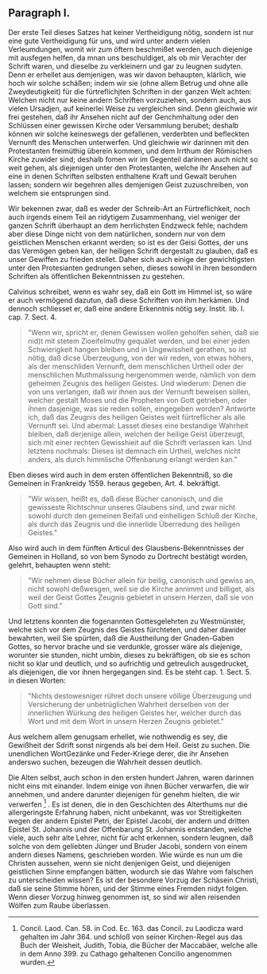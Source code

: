 

<!-- Seite 110 -->
Paragraph I.
------------

Der erste Teil dieses Satzes hat keiner Vertheidigung
nötig, sondern ist nur eine gute Vertheidigung
für uns, und wird unter andern vielen Verleumdungen,
womit wir zum öftern beschmißet werden, auch<!-- Seite 111 -->
diejenige mit ausfegen helfen, da mnan uns beschuldiget,
als ob mir Verachter der Schrift waren, und dieselbe
zu verkleinern und gar zu leugnen sudyten. Denn er erhellet
aus demjenigen, was wir davon behaupten, klärlich,
wie hoch wir solche schäßen; indem wir sie (ohne
allem Betrug und ohne alle Zweydeutigkeit) für die fürtreflichjten
Schriften in der ganzen Welt achten:
Welchen nicht nur keine andern Schriften vorzuziehen,
sondern auch, aus vielen Ursadjen, auf keinerlei Weise
zu vergleichen sind. Denn gleichwie wir frei gestehen,
daß ihr Ansehen nicht auf der Genchmhaltung
oder den Schlüssen einer gewissen Kirche oder Versammlung
berubet; deshalb können wir solche keineswegs
der gefallenen, verderbten und befleckten Vernunft des
Menschen unterwerfen. Und gleichwie wir darinnen
mit den Protestanten freimüthig überein kommen, und
dem Irrthum der Römischen Kirche zuwider sind;
deshalb fomen wir im Gegenteil darinnen auch nicht so
weit gehen, als diejenigen unter den Protestanten,
welche ihr Ansehen auf eine in denen Schriften selbsten
enthaltene Kraft und Gewalt beruhen lassen; sondern
wir begehren alles demjenigen Geist zuzuschreiben, von
welchem sie entsprungen sind.

Wir bekennen zwar, daß es weder der Schreib-Art
an Fürtreflichkeit, noch auch irgends einem Teil an
ridytigem Zusammenhang, viel weniger der ganzen
Schrift überhaupt an dem herrlichsten Endzweck fehle;
nachdem aber diese Dinge nicht von dem natürlichen,
sondern nur von dem geistlichen Menschen erkannt werden;
so ist es der Geisi Gottes, der uns das Vermögen
geben kan, der heiligen Schrift dergestalt zu glauben,
daß es unser Gewiffen zu frieden stellet. Daher sich auch
einige der gewichtigsten unter den Protesianten gedrungen
sehen, dieses sowohl in ihren besondern Schriften
als öffentlichen Bekenntnissen zu gestehen.

Calvinus schreibet, wenn es wahr sey, daß ein Gott<!-- Seite 112 -->
im Himmel ist, so wäre er auch vermögend dazutun,
daß diese Schriften von ihm herkámen. Und dennoch
schliesset er, daß eine andere Erkenntnis nötig sey.
Instit. lib. I. cap. 7. Sect. 4.

   > "Wenn wir, spricht er, denen Gewissen wollen geholfen
   sehen, daß sie nid)t mit stetem Zioeifelmuthy gequälet
   werden, und bei einer jeden Schwierigkeit
   hangen bleiben und in Ungewissheit gerathen, so ist nötig,
   daß dicse Überzeugung, von der wir reden, von
   etwas höhers, als der menschliden Vernunft, dem
   menschlichen Urtheil oder der menschlichen Muthmalssung
   hergenommen werde, nämlich von dem geheimen
   Zeugnis des heiligen Geistes. Und wiederum:
   Denen die von uns verlangen, daß wir ihnen aus der
   Vernunft beweisen sollen, welcher gestalt Moses und
   die Propheten von Gott getrieben, oder ihnen
   dasjenige, was sie reden sollen, eingegeben worden?
   Antworte ich, daß das Zeugnis des heiligen Geistes
   weit fürtreflicher als alle Vernunft sei. Und abermal:
   Lasset dieses eine bestandige Wahrheit bleiben,
   daß derjenige allein, welchen der heilige Geist
   überzeugt, sich mit einer rechten Gewisshieit auf die
   Schrift verlassen kan. Und letztens nochmals:
   Dieses ist demnach ein Urtheil, welches nicht anders,
   als durch himmlische Offenbarung erlangt werden
   kan."

Eben dieses wird auch in dem ersten öffentlichen Bekenntniß,
so die Gemeinen in Frankreidy 1559. heraus
gegeben, Art. 4. bekräftigt.

   > "Wir wissen, heißt
   es, daß diese Bücher canonisch, und die gewisseste
   Richtschnur unseres Glaubens sind, und zwar nicht
   sowohl durch den gemeinen Beifall und einhelligen
   Schluß der Kirche, als durch das Zeugnis und die
   innerlide Überredung des heiligen Geistes."

Also wird auch in dem fünften Articul des Glausbens-Bekenntnisses
der Gemeinen in Holland, so von<!-- Seite 113 -->
bem Synodo zu Dortrecht bestätigt worden, gelehrt,
behaupten wenn  steht:

   > "Wir nehmen diese Bücher allein für
   beilig, canonisch und gewiss an, nicht sowohl deßwesgen,
   weil sie die Kirche annimmt und billiget, als
   weil der Geist Gottes Zeugnis gebietet in unsern
   Herzen, daß sie von Gott sind."

Und letztens konnten die fogenannten Gottesgelehrten
zu Westmünster, welche sich vor dem Zeugnis des
Geistes fürchteten, und daher dawider bewahrten, weil
Sie spürten, daß die Austheilung der Gnaden-Gaben
Gottes, so hervor brache und sie verdunkle, grosser wäre
als diejenige, worunter sie stunden, nicht umbin, dieses
zu bekräftigen, ob sie es schon nicht so klar und deutlich,
und so aufrichtig und getreulich ausgedrucket, als diejenigen,
die vor ihnen hergegangen sind. Es be steht
cap. 1. Sect. 5. in diesen Worten:

   > "Nichts destowesniger
   rühret doch unsere völlige Überzeugung und
   Versicherung der unbetrüglichen Wahrheit derselben
   von der innerlichen Würkung des heiligen Geistes
   her, welcher durch das Wort und mit dem Wort in
   unsern Herzen Zeugnis gebietet."

Aus welchem allem genugsam erhellet, wie nothwendig
es sey, die Gewißheit der Sdrift sonst nirgends als
bei dem Heil. Geist zu suchen. Die unendlichen WortGezänke
und Feder-Kriege derer, die ihr Ansehen anderswo
suchen, bezeugen die Wahrheit dessen deutlich.

Die Alten selbst, auch schon in den ersten hundert
Jahren, waren darinnen nicht eins mit einander. Indem
einige von ihnen Bücher verwarfen, die wir annehmen,
und andere darunter diejenigen für genehm hielten,
die wir verwerfen [^k3f1] . Es ist denen, die in den Geschichten<!-- Seite 114 --><!-- content-0097.xml -->
des Alterthums nur die allergeringste Erfahrung
haben, nicht unbekannt, was vor Streitigkeiten wegen
der andern Epistel Petri, der Epistel Jacobi, der
andern und dritten Epistel St. Johannis und
der Offenbarung St. Johannis entstanden, welche
viele, auch sehr alte Lehrer, nicht für acht erkennen,
sondern leugnen, daß solche von dem geliebten Jünger
und Bruder Jacobi, sondern von einem andern dieses
Namens, geschrieben worden. Wie würde es nun
um die Christen aussehen, wenn sie nicht denjenigen
Geist, und diejenigen geistlichen Sinne empfangen bätten,
wodurch sie das Wahre vom falschen zu unterscheiden
wissen? Es ist der besondere Vorzug der
Schäsein Christi, daß sie seine Stimme hören, und
der Stimme eines Fremden nidyt folgen. Wenn
dieser Vorzug hinweg genommen ist, so sind wir allen
reisenden Wólfen zum Raube überlassen.

[^k3f1]: Concil. Laod. Can. 58. in Cod. Ec. 163. das Concil. zu Laodicza ward gehalten im Jahr 364. und schloß von seiner Kirchen-Regel aus das Buch der Weisheit, Judith, Tobia, die Bücher der Maccabäer, welche alle in dem Anno 399. zu Cathago gehaltenen Concilio angenommen wurden.